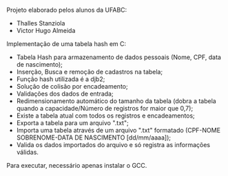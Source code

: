 Projeto elaborado pelos alunos da UFABC:
- Thalles Stanziola
- Victor Hugo Almeida

Implementação de uma tabela hash em C:
- Tabela Hash para armazenamento de dados pessoais (Nome, CPF, data de nascimento);
- Inserção, Busca e remoção de cadastros na tabela;
- Função hash utilizada é a djb2;
- Solução de colisão por encadeamento;
- Validações dos dados de entrada;
- Redimensionamento automático do tamanho da tabela (dobra a tabela quando a capacidade/Número de registros for maior que 0,7);
- Existe a tabela atual com todos os registros e encadeamentos;
- Exporta a tabela para um arquivo ".txt";
- Importa uma tabela através de um arquivo ".txt" formatado (CPF-NOME SOBRENOME-DATA DE NASCIMENTO [dd/mm/aaaa]);
- Valida os dados importados do arquivo e só registra as informações válidas.

Para executar, necessário apenas instalar o GCC.


